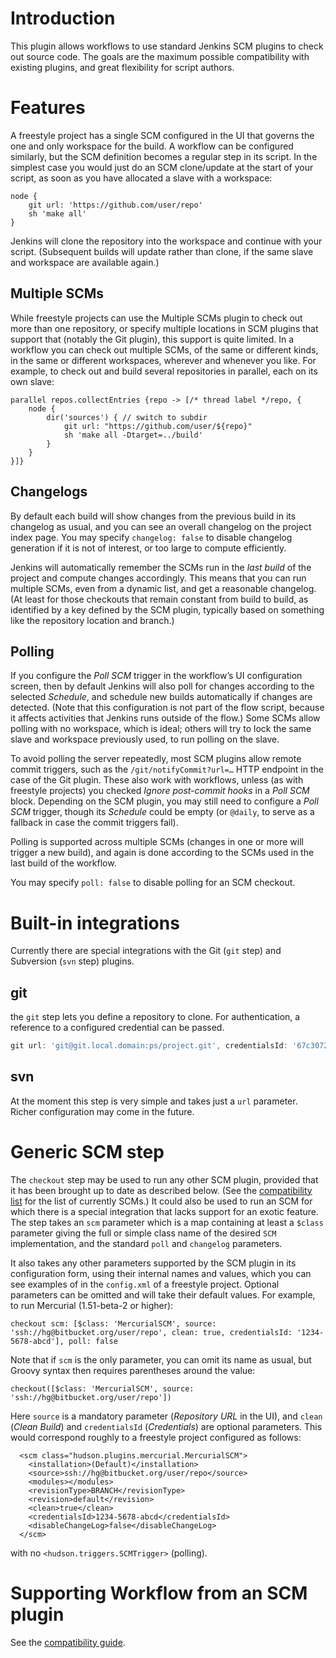 # Introduction

This plugin allows workflows to use standard Jenkins SCM plugins to check out source code.
The goals are the maximum possible compatibility with existing plugins, and great flexibility for script authors.

# Features

A freestyle project has a single SCM configured in the UI that governs the one and only workspace for the build.
A workflow can be configured similarly, but the SCM definition becomes a regular step in its script.
In the simplest case you would just do an SCM clone/update at the start of your script, as soon as you have allocated a slave with a workspace:

```
node {
    git url: 'https://github.com/user/repo'
    sh 'make all'
}
```

Jenkins will clone the repository into the workspace and continue with your script.
(Subsequent builds will update rather than clone, if the same slave and workspace are available again.)

## Multiple SCMs

While freestyle projects can use the Multiple SCMs plugin to check out more than one repository,
or specify multiple locations in SCM plugins that support that (notably the Git plugin),
this support is quite limited.
In a workflow you can check out multiple SCMs, of the same or different kinds, in the same or different workspaces, wherever and whenever you like.
For example, to check out and build several repositories in parallel, each on its own slave:

```
parallel repos.collectEntries {repo -> [/* thread label */repo, {
    node {
        dir('sources') { // switch to subdir
            git url: "https://github.com/user/${repo}"
            sh 'make all -Dtarget=../build'
        }
    }
}]}
```

## Changelogs

By default each build will show changes from the previous build in its changelog as usual, and you can see an overall changelog on the project index page.
You may specify `changelog: false` to disable changelog generation if it is not of interest, or too large to compute efficiently.

Jenkins will automatically remember the SCMs run in the _last build_ of the project and compute changes accordingly.
This means that you can run multiple SCMs, even from a dynamic list, and get a reasonable changelog.
(At least for those checkouts that remain constant from build to build, as identified by a key defined by the SCM plugin, typically based on something like the repository location and branch.)

## Polling

If you configure the _Poll SCM_ trigger in the workflow’s UI configuration screen, then by default Jenkins will also poll for changes according to the selected _Schedule_, and schedule new builds automatically if changes are detected.
(Note that this configuration is not part of the flow script, because it affects activities that Jenkins runs outside of the flow.)
Some SCMs allow polling with no workspace, which is ideal; others will try to lock the same slave and workspace previously used, to run polling on the slave.

To avoid polling the server repeatedly, most SCM plugins allow remote commit triggers, such as the `/git/notifyCommit?url=…` HTTP endpoint in the case of the Git plugin.
These also work with workflows, unless (as with freestyle projects) you checked _Ignore post-commit hooks_ in a _Poll SCM_ block.
Depending on the SCM plugin, you may still need to configure a _Poll SCM_ trigger, though its _Schedule_ could be empty (or `@daily`, to serve as a fallback in case the commit triggers fail).

Polling is supported across multiple SCMs (changes in one or more will trigger a new build), and again is done according to the SCMs used in the last build of the workflow.

You may specify `poll: false` to disable polling for an SCM checkout.

# Built-in integrations

Currently there are special integrations with the Git (`git` step) and Subversion (`svn` step) plugins.

## git

the `git` step lets you define a repository to clone. For authentication, a reference to a configured credential can
be passed.

```groovy
git url: 'git@git.local.domain:ps/project.git', credentialsId: '67c3072d-b9a7-44fa-a5aa-560ba9c1662f'
```

## svn

At the moment this step is very simple and takes just a `url` parameter.
Richer configuration may come in the future.

# Generic SCM step

The `checkout` step may be used to run any other SCM plugin, provided that it has been brought up to date as described below.
(See the [compatibility list](../COMPATIBILITY.md) for the list of currently SCMs.)
It could also be used to run an SCM for which there is a special integration that lacks support for an exotic feature.
The step takes an `scm` parameter which is a map containing at least a `$class` parameter giving the full or simple class name of the desired `SCM` implementation, and the standard `poll` and `changelog` parameters.

It also takes any other parameters supported by the SCM plugin in its configuration form, using their internal names and values, which you can see examples of in the `config.xml` of a freestyle project.
Optional parameters can be omitted and will take their default values.
For example, to run Mercurial (1.51-beta-2 or higher):

    checkout scm: [$class: 'MercurialSCM', source: 'ssh://hg@bitbucket.org/user/repo', clean: true, credentialsId: '1234-5678-abcd'], poll: false

Note that if `scm` is the only parameter, you can omit its name as usual, but Groovy syntax then requires parentheses around the value:

    checkout([$class: 'MercurialSCM', source: 'ssh://hg@bitbucket.org/user/repo'])

Here `source` is a mandatory parameter (_Repository URL_ in the UI), and `clean` (_Clean Build_) and `credentialsId` (_Credentials_) are optional parameters.
This would correspond roughly to a freestyle project configured as follows:

```
  <scm class="hudson.plugins.mercurial.MercurialSCM">
    <installation>(Default)</installation>
    <source>ssh://hg@bitbucket.org/user/repo</source>
    <modules></modules>
    <revisionType>BRANCH</revisionType>
    <revision>default</revision>
    <clean>true</clean>
    <credentialsId>1234-5678-abcd</credentialsId>
    <disableChangeLog>false</disableChangeLog>
  </scm>
```

with no `<hudson.triggers.SCMTrigger>` (polling).

# Supporting Workflow from an SCM plugin

See the [compatibility guide](../COMPATIBILITY.md#plugin-developer-guide).
